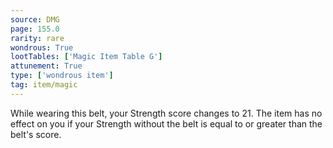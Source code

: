```yaml
---
source: DMG
page: 155.0
rarity: rare
wondrous: True
lootTables: ['Magic Item Table G']
attunement: True
type: ['wondrous item']
tag: item/magic
---
```


While wearing this belt, your Strength score changes to 21. The item has no effect on you if your Strength without the belt is equal to or greater than the belt's score.


